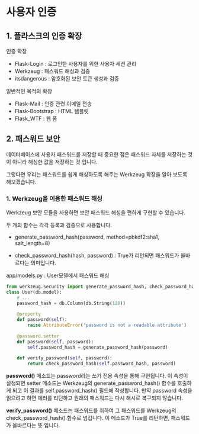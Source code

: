 # 사용자 인증

## 1. 플라스크의 인증 확장

인증 확장

* Flask-Login : 로그인한 사용자를 위한 사용자 세션 관리
* Werkzeug : 패스워드 해싱과 검증
* itsdangerous : 암호화된 보안 토큰 생성과 검증



일반적인 목적의 확장

* Flask-Mail : 인증 관련 이메일 전송
* Flask-Bootstrap : HTML 템플릿
* Flask_WTF : 웹 폼



## 2. 패스워드 보안

데이터베이스에 사용자 패스워드를 저장할 때 중요한 점은 패스워드 자체를 저장하는 것이 아니라 해싱한 값을 저장하는 것 입니다.

그렇다면 우리는 패스워드를 쉽게 해싱하도록 해주는 Werkzeug 확장을 알아 보도록 해보겠습니다.



### 1. Werkzeug을 이용한 패스워드 해싱

Werkzeug 보안 모듈을 사용하면 보안 패스워드 해싱을 편하게 구현할 수 있습니다.

두 개의 함수는 각각 등록과 검증으로 사용합니다.

* generate_password_hash(password, method=pbkdf2:sha1, salt_length=8) 



* check_password_hash(hash, password) :  True가 리턴되면 패스워드가 올바르다는 의미입니다.

app/models.py : User모델에서 패스워드 해싱

```python
from werkzeug.security import generate_password_hash, check_password_hash
class User(db.model):
    # ...
    password_hash = db.Column(db.String(128))
    
    @property
    def password(self):
        raise AttributeError('password is not a readable attribute')
       
    @password.setter
    def password(self, password):
        self.password_hash = generate_password_hash(password)
    
    def verify_password(self, password):
        return check_password_hash(self.password_hash, password)
```



__password()__ 메소드는 password라는 쓰기 전용 속성을 통해 구현됩니다. 이 속성이 설정되면 setter 메소드는 Werkzeug의 generate_password_hash() 함수를 호출하게 되고 이 결과를 self.password_hash() 필드에 작성합니다. 만약 password 속성을 읽으려고 하면 에러를 리턴하고 원래의 패스워드는 다시 해시로 복구되지 않습니다.

__verify_password()__ 메소드는 패스워드를 취하여 그 패스워드를 Werkzeug의 check_password_hash() 함수로 넘깁니다. 이 메소드가 True를 리턴하면, 패스워드가 올바르다는 뜻 입니다.

